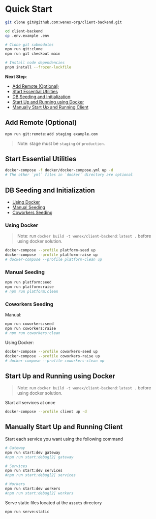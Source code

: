 # Quick Start

```sh
git clone git@github.com:wenex-org/client-backend.git
```

```sh
cd client-backend
cp .env.example .env

# Clone git submodules
npm run git:clone
npm run git checkout main

# Install node dependencies
pnpm install --frozen-lockfile
```

**Next Step**:

- [Add Remote (Optional)](#add-remote-optional)
- [Start Essential Utilities](#start-essential-utilities)
- [DB Seeding and Initialization](#db-seeding-and-initialization)
- [Start Up and Running using Docker](#start-up-and-running-using-docker)
- [Manually Start Up and Running Client](#manually-start-up-and-running-client)

## Add Remote (Optional)

```sh
npm run git:remote:add staging example.com
```

> Note: stage must be `staging` or `production`.

## Start Essential Utilities

```sh
docker-compose -f docker/docker-compose.yml up -d
# The other `yml` files in `docker` directory are optional
```

## DB Seeding and Initialization

- [Using Docker](#using-docker)
- [Manual Seeding](#manual-seeding)
- [Coworkers Seeding](#coworkers-seeding)

### Using Docker

> Note: run `docker build -t wenex/client-backend:latest .` before using docker solution.

```sh
docker-compose --profile platform-seed up
docker-compose --profile platform-raise up
# docker-compose --profile platform-clean up
```

### Manual Seeding

```sh
npm run platform:seed
npm run platform:raise
# npm run platform:clean
```

### Coworkers Seeding

Manual:

```sh
npm run coworkers:seed
npm run coworkers:raise
# npm run coworkers:clean
```

Using Docker:

```sh
docker-compose --profile coworkers-seed up
docker-compose --profile coworkers-raise up
# docker-compose --profile coworkers-clean up
```

## Start Up and Running using Docker

> Note: run `docker build -t wenex/client-backend:latest .` before using docker solution.

Start all services at once

```sh
docker-compose --profile client up -d
```

## Manually Start Up and Running Client

Start each service you want using the following command

```sh
# Gateway
npm run start:dev gateway
#npm run start:debug[2] gateway

# Services
npm run start:dev services
#npm run start:debug[2] services

# Workers
npm run start:dev workers
#npm run start:debug[2] workers
```

Serve static files located at the `assets` directory

```sh
npm run serve:static
```
